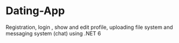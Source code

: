 # Dating-App
Registration, login , show and edit profile, uploading file system and messaging system (chat) using .NET 6
